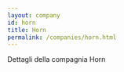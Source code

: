 ```yaml
---
layout: company
id: horn
title: Horn
permalink: /companies/horn.html
---
```


Dettagli della compagnia Horn